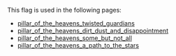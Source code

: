 This flag is used in the following pages:
 - [pillar_of_the_heavens_twisted_guardians](../events/pillar_of_the_heavens_twisted_guardians.md)
 - [pillar_of_the_heavens_dirt_dust_and_disappointment](../events/pillar_of_the_heavens_dirt_dust_and_disappointment.md)
 - [pillar_of_the_heavens_some_but_not_all](../events/pillar_of_the_heavens_some_but_not_all.md)
 - [pillar_of_the_heavens_a_path_to_the_stars](../events/pillar_of_the_heavens_a_path_to_the_stars.md)
